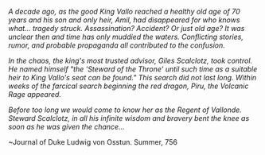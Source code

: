*A decade ago, as the good King Vallo reached a healthy old age of 70 years and his son and only heir, Amil, had disappeared for who knows what... tragedy struck. Assassination? Accident? Or just old age? It was unclear then and time has only muddied the waters. Conflicting stories, rumor, and probable propaganda all contributed to the confusion.*

*In the chaos, the king's most trusted advisor, Giles Scalclotz, took control. He named himself "the 'Steward of the Throne' until such time as a suitable heir to King Vallo's seat can be found." This search did not last long. Within weeks of the farcical search beginning the red dragon, Piru, the Volcanic Rage appeared.*

*Before too long we would come to know her as the Regent of Vallonde. Steward Scalclotz, in all his infinite wisdom and bravery bent the knee as soon as he was given the chance...*

~Journal of Duke Ludwig von Osstun. Summer, 756
